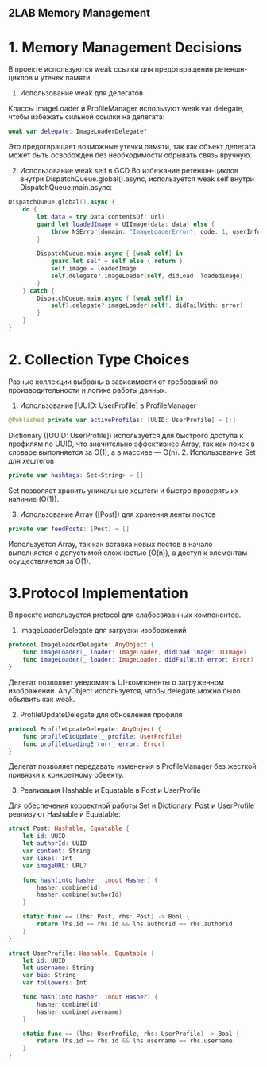 ## 2LAB Memory Management 
# 1. Memory Management Decisions
В проекте используются weak ссылки для предотвращения ретеншн-циклов и утечек памяти.
1. Использование weak для делегатов

Классы ImageLoader и ProfileManager используют weak var delegate, чтобы избежать сильной ссылки на делегата:
```swift
weak var delegate: ImageLoaderDelegate?
```
Это предотвращает возможные утечки памяти, так как объект делегата может быть освобожден без необходимости обрывать связь вручную.

2. Использование weak self в GCD
Во избежание ретеншн-циклов внутри DispatchQueue.global().async, используется weak self внутри DispatchQueue.main.async:
```swift
DispatchQueue.global().async {
    do {
        let data = try Data(contentsOf: url)
        guard let loadedImage = UIImage(data: data) else {
            throw NSError(domain: "ImageLoaderError", code: 1, userInfo: nil)
        }
        
        DispatchQueue.main.async { [weak self] in
            guard let self = self else { return }
            self.image = loadedImage
            self.delegate?.imageLoader(self, didLoad: loadedImage)
        }
    } catch {
        DispatchQueue.main.async { [weak self] in
            self?.delegate?.imageLoader(self!, didFailWith: error)
        }
    }
}
```

# 2. Collection Type Choices
Разные коллекции выбраны в зависимости от требований по производительности и логике работы данных.

1. Использование [UUID: UserProfile] в ProfileManager
```swift
@Published private var activeProfiles: [UUID: UserProfile] = [:]
```
Dictionary ([UUID: UserProfile]) используется для быстрого доступа к профилям по UUID, что значительно эффективнее Array, так как поиск в словаре выполняется за O(1), а в массиве — O(n).
2. Использование Set<String> для хештегов
```swift
private var hashtags: Set<String> = []
```
Set позволяет хранить уникальные хештеги и быстро проверять их наличие (O(1)).

3. Использование Array ([Post]) для хранения ленты постов
```swift
private var feedPosts: [Post] = []
```
Используется Array, так как вставка новых постов в начало выполняется с допустимой сложностью (O(n)), а доступ к элементам осуществляется за O(1).

# 3.Protocol Implementation
В проекте используется protocol для слабосвязанных компонентов.

1. ImageLoaderDelegate для загрузки изображений
```swift
protocol ImageLoaderDelegate: AnyObject {
    func imageLoader(_ loader: ImageLoader, didLoad image: UIImage)
    func imageLoader(_ loader: ImageLoader, didFailWith error: Error)
}
```
Делегат позволяет уведомлять UI-компоненты о загруженном изображении.
AnyObject используется, чтобы delegate можно было объявить как weak.

2. ProfileUpdateDelegate для обновления профиля
```swift
protocol ProfileUpdateDelegate: AnyObject {
    func profileDidUpdate(_ profile: UserProfile)
    func profileLoadingError(_ error: Error)
}
```
Делегат позволяет передавать изменения в ProfileManager без жесткой привязки к конкретному объекту.

3. Реализация Hashable и Equatable в Post и UserProfile

Для обеспечения корректной работы Set и Dictionary, Post и UserProfile реализуют Hashable и Equatable:
```swift
struct Post: Hashable, Equatable {
    let id: UUID
    let authorId: UUID
    var content: String
    var likes: Int
    var imageURL: URL?

    func hash(into hasher: inout Hasher) {
        hasher.combine(id)
        hasher.combine(authorId)
    }

    static func == (lhs: Post, rhs: Post) -> Bool {
        return lhs.id == rhs.id && lhs.authorId == rhs.authorId
    }
}
```

```swift
struct UserProfile: Hashable, Equatable {
    let id: UUID
    let username: String
    var bio: String
    var followers: Int

    func hash(into hasher: inout Hasher) {
        hasher.combine(id)
        hasher.combine(username)
    }

    static func == (lhs: UserProfile, rhs: UserProfile) -> Bool {
        return lhs.id == rhs.id && lhs.username == rhs.username
    }
}
```

